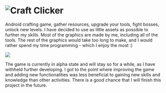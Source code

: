 # ![Craft Clicker](https://play.google.com/apps/testing/com.R6DGames.CraftClicker)

Android crafting game, gather resources, upgrade your tools, fight bosses, unlock new levels. 
I have decided to use as little assets as possible to further my skills. Most of the graphics are made by me, including all of the tools.
The rest of the graphics would take too long to make, and I would rather spend my time programming - which I enjoy the most :)

![](https://i.imgur.com/DhgMEUc.png)

The game is currently in alpha state and will stay so for a while, as I have withheld further developing. I got to the point where improving the game and adding new functionalities was less beneficial to gaining new skills and knowledge than other activities. There is a good chance that I will finish this project in the future.

